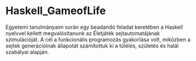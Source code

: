 # Haskell_GameofLife
Egyetemi tanulmányaim során egy beadandó feladat keretében a Haskell nyelvvel kellett megvalósítanunk az Életjáték sejtautomatájának szimulációját. A cél a funkcionális programozás gyakorlása volt, miközben a sejtek generációinak állapotát számítottuk ki a túlélés, születés és halál szabályai alapján.
